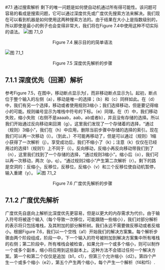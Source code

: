 #7.1 通过搜索解析
剩下的唯一问题是如何使自动机通过所有得可能性。该问题可容易的看成是搜索问题，它可以通过深度优先或广度优先搜索方法来解决。我们现在可以看到机器是如何使用这两种搜索方法的。由于结果在大小上是指数级别的，所以即使是最小的例子也会变得非常大，我们将在Figure 7.4中使用这种不切实际的语法。
![图 7.1_0](../img/7.1_Fig.7.4.png)
<center>Figure 7.4 展示目的的简单语法</center>

![图 7.1_1](../img/7.1_Fig.7.5.png)
<center>Figure 7.5 深度优先解析的步骤</center>

## 7.1.1 深度优先（回溯）解析
参考Figure 7.5，在图中，移动断点显示为⌈，而非移动断点显示为⌉。起初，断点位于整个输入的左侧（a），移动是唯一的选择；（b）和（c）同样如此。在（d）中，我们有另一个选择，移动或者使用规则3缩小；我们选择移动，但是要记得缩小的可能。规则编号显示为堆栈中符号的下标。（e）同理。在（f）中，我们移动失败，缩小失败（右侧不是aaaab，aab，ab或者b），并且没有存储的选择。所以我们开始通过反向移动来回溯（g）。这里我们发现了一个存储着的选择，“通过（规则）3缩小”，我们在（h）中应用，删除当前步骤中存储的选择的索引。现在我们可以再一次移动（i）。（到此，）不可能再移动了，但是可以通过（规则）1缩小获得了一次解析（j）。享受成功后，我们不缩小了（k）；注意（k）仅仅在已经用过的选择1（规则1）上不同于（i）。反向移动，反缩小再反向移动带我们到了（n），这里我们找到了一个存储的选择，“通过规则3缩小”。缩小后（o），我们可以再一次移动，两次（p，q）。“通过规则2缩小”产生第二次解析（r）。剩下的路是空洞的：反缩小，反移位，反移位，反缩小（v）和三个反移位使自动机暂停，输入重建（y）。
![图 7.1_2](../img/7.1_Fig.7.6.png)
<center>Figure 7.6 广度优先解析的步骤</center>

## 7.1.2 广度优先解析
广度优先自底向上解析比深度优先更容易，但是以更大的内存需求为代价。由于输入符号将被逐个输入（每个导致一次移位，可能跟随一些缩小），我们对部分解析的表示将只包括堆栈，及其附加的部分解析树。我们永远不需要做反移动或者反缩小。根据Figure 7.6，我们以一个空栈（a1）开始我们的解决方案集。每个解析步骤由两个阶段组成，阶段一中，下一个输入的符号被附加到解决方案集中所有堆栈的右侧；第二阶段中，所有堆栈会被检查，如果允许一个或多个缩小，则可以制作一个或多个副本，缩小将应用到这些副本上。这种方法不会错过任何一个解决方案。第一个和第二个仅仅是追加（b1，c1），但第三个允许缩小（d2）。第四个产生一个或多个缩小（e2），第五个产生两个缩小，每个产生一个解析（f4和f5）.